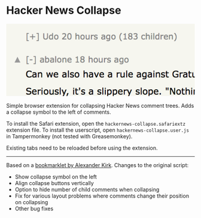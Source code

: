 # Hacker News Collapse

![Screenshot](screenshot.png)

Simple browser extension for collapsing Hacker News comment trees. Adds a collapse symbol to the left of comments.

To install the Safari extension, open the `hackernews-collapse.safariextz` extension file. To install the userscript, open `hackernews-collapse.user.js` in Tampermonkey (not tested with Greasemonkey).

Existing tabs need to be reloaded before using the extension.

---

Based on a [bookmarklet by Alexander Kirk](https://alexander.kirk.at/2010/02/16/collapsible-threads-for-hacker-news/). Changes to the original script:

- Show collapse symbol on the left
- Align collapse buttons vertically
- Option to hide number of child comments when collapsing
- Fix for various layout problems where comments change their position on collapsing
- Other bug fixes
